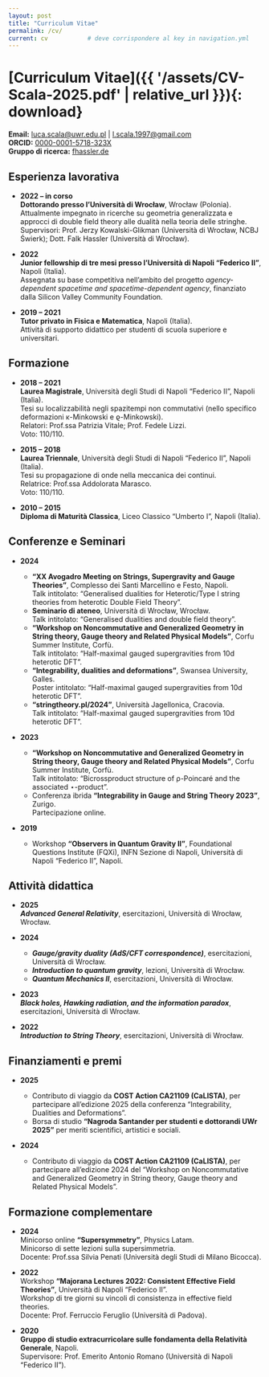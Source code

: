 ```yaml
---
layout: post
title: "Curriculum Vitae"
permalink: /cv/
current: cv           # deve corrispondere al key in navigation.yml
---
```


# [Curriculum Vitae]({{ '/assets/CV-Scala-2025.pdf' | relative_url }}){: download}

**Email:** [luca.scala@uwr.edu.pl](mailto:luca.scala@uwr.edu.pl) | [l.scala.1997@gmail.com](mailto:l.scala.1997@gmail.com)  
**ORCID:** [0000-0001-5718-323X](https://orcid.org/0000-0001-5718-323X)  
**Gruppo di ricerca:** [fhassler.de](https://www.fhassler.de/group)  

## Esperienza lavorativa

- **2022 – in corso**  
  **Dottorando presso l’Università di Wrocław**, Wrocław (Polonia).  
  Attualmente impegnato in ricerche su geometria generalizzata e approcci di double field theory alle dualità nella teoria delle stringhe.  
  Supervisori: Prof. Jerzy Kowalski-Glikman (Università di Wrocław, NCBJ Świerk); Dott. Falk Hassler (Università di Wrocław).

- **2022**  
  **Junior fellowship di tre mesi presso l’Università di Napoli “Federico II”**, Napoli (Italia).  
  Assegnata su base competitiva nell’ambito del progetto _agency-dependent spacetime and spacetime-dependent agency_, finanziato dalla Silicon Valley Community Foundation.

- **2019 – 2021**  
  **Tutor privato in Fisica e Matematica**, Napoli (Italia).  
  Attività di supporto didattico per studenti di scuola superiore e universitari.

## Formazione

- **2018 – 2021**  
  **Laurea Magistrale**, Università degli Studi di Napoli “Federico II”, Napoli (Italia).  
  Tesi su localizzabilità negli spazitempi non commutativi (nello specifico deformazioni κ-Minkowski e ϱ-Minkowski).  
  Relatori: Prof.ssa Patrizia Vitale; Prof. Fedele Lizzi.  
  Voto: 110/110.

- **2015 – 2018**  
  **Laurea Triennale**, Università degli Studi di Napoli “Federico II”, Napoli (Italia).  
  Tesi su propagazione di onde nella meccanica dei continui.  
  Relatrice: Prof.ssa Addolorata Marasco.  
  Voto: 110/110.

- **2010 – 2015**  
  **Diploma di Maturità Classica**, Liceo Classico “Umberto I”, Napoli (Italia).

## Conferenze e Seminari

- **2024**  
  - **“XX Avogadro Meeting on Strings, Supergravity and Gauge Theories”**, Complesso dei Santi Marcellino e Festo, Napoli.  
    Talk intitolato: “Generalised dualities for Heterotic/Type I string theories from heterotic Double Field Theory”.  
  - **Seminario di ateneo**, Università di Wrocław, Wrocław.  
    Talk intitolato: “Generalised dualities and double field theory”.  
  - **“Workshop on Noncommutative and Generalized Geometry in String theory, Gauge theory and Related Physical Models”**, Corfu Summer Institute, Corfù.  
    Talk intitolato: “Half-maximal gauged supergravities from 10d heterotic DFT”.  
  - **“Integrability, dualities and deformations”**, Swansea University, Galles.  
    Poster intitolato: “Half-maximal gauged supergravities from 10d heterotic DFT”.  
  - **“stringtheory.pl/2024”**, Università Jagellonica, Cracovia.  
    Talk intitolato: “Half-maximal gauged supergravities from 10d heterotic DFT”.

- **2023**  
  - **“Workshop on Noncommutative and Generalized Geometry in String theory, Gauge theory and Related Physical Models”**, Corfu Summer Institute, Corfù.  
    Talk intitolato: “Bicrossproduct structure of ρ-Poincaré and the associated ⋆-product”.  
  - Conferenza ibrida **“Integrability in Gauge and String Theory 2023”**, Zurigo.  
    Partecipazione online.

- **2019**  
  - Workshop **“Observers in Quantum Gravity II”**, Foundational Questions Institute (FQXi), INFN Sezione di Napoli, Università di Napoli “Federico II”, Napoli.

## Attività didattica

- **2025**  
  **_Advanced General Relativity_**, esercitazioni, Università di Wrocław, Wrocław.

- **2024**  
  - **_Gauge/gravity duality (AdS/CFT correspondence)_**, esercitazioni, Università di Wrocław. 
  - **_Introduction to quantum gravity_**, lezioni, Università di Wrocław.  
  - **_Quantum Mechanics II_**, esercitazioni, Università di Wrocław.

- **2023**  
  **_Black holes, Hawking radiation, and the information paradox_**, esercitazioni, Università di Wrocław.

- **2022**  
  **_Introduction to String Theory_**, esercitazioni, Università di Wrocław.

## Finanziamenti e premi

- **2025**  
  - Contributo di viaggio da **COST Action CA21109 (CaLISTA)**, per partecipare all’edizione 2025 della conferenza “Integrability, Dualities and Deformations”.  
  - Borsa di studio **“Nagroda Santander per studenti e dottorandi UWr 2025”** per meriti scientifici, artistici e sociali.

- **2024**  
  - Contributo di viaggio da **COST Action CA21109 (CaLISTA)**, per partecipare all’edizione 2024 del “Workshop on Noncommutative and Generalized Geometry in String theory, Gauge theory and Related Physical Models”.

## Formazione complementare

- **2024**  
  Minicorso online **“Supersymmetry”**, Physics Latam.  
  Minicorso di sette lezioni sulla supersimmetria.  
  Docente: Prof.ssa Silvia Penati (Università degli Studi di Milano Bicocca).

- **2022**  
  Workshop **“Majorana Lectures 2022: Consistent Effective Field Theories”**, Università di Napoli “Federico II”.  
  Workshop di tre giorni su vincoli di consistenza in effective field theories.  
  Docente: Prof. Ferruccio Feruglio (Università di Padova).

- **2020**  
  **Gruppo di studio extracurricolare sulle fondamenta della Relatività Generale**, Napoli.  
  Supervisore: Prof. Emerito Antonio Romano (Università di Napoli “Federico II”).

